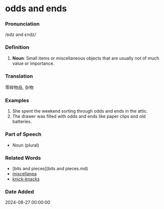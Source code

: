 # odds and ends
### Pronunciation
/ɒdz ənd ɛndz/
### Definition
1. **Noun**: Small items or miscellaneous objects that are usually not of much value or importance.
### Translation
零碎物品, 杂物
### Examples
1. She spent the weekend sorting through odds and ends in the attic.
2. The drawer was filled with odds and ends like paper clips and old batteries.
### Part of Speech
- Noun (plural)
### Related Words
- [bits and pieces](bits and pieces.md)
- [miscellanea](miscellanea.md)
- [knick-knacks](knick-knacks.md)
### Date Added
2024-08-27 00:00:00